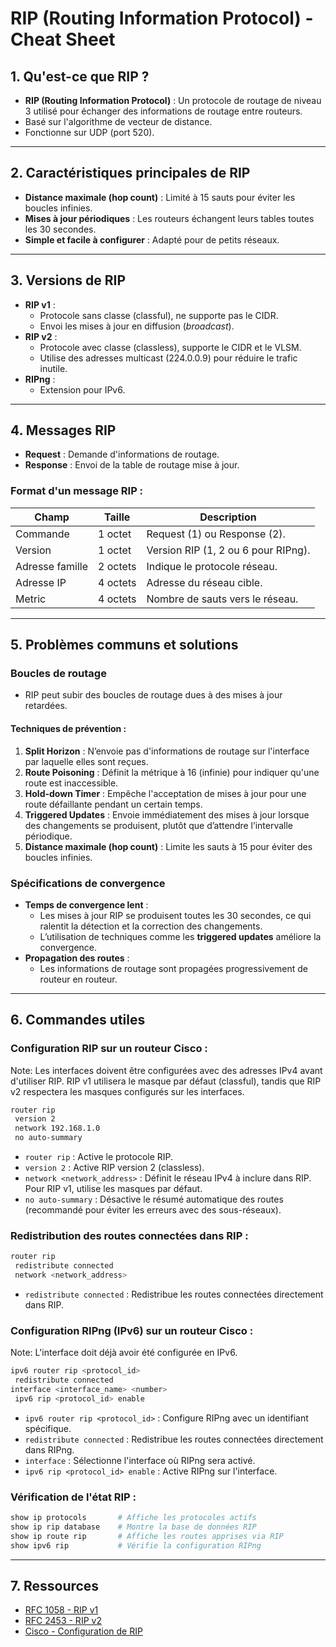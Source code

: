# RIP (Routing Information Protocol) - Cheat Sheet

## 1. **Qu'est-ce que RIP ?**
- **RIP (Routing Information Protocol)** : Un protocole de routage de niveau 3 utilisé pour échanger des informations de routage entre routeurs.
- Basé sur l'algorithme de vecteur de distance.
- Fonctionne sur UDP (port 520).

---

## 2. **Caractéristiques principales de RIP**
- **Distance maximale (hop count)** : Limité à 15 sauts pour éviter les boucles infinies.
- **Mises à jour périodiques** : Les routeurs échangent leurs tables toutes les 30 secondes.
- **Simple et facile à configurer** : Adapté pour de petits réseaux.

---

## 3. **Versions de RIP**
- **RIP v1** :
  - Protocole sans classe (classful), ne supporte pas le CIDR.
  - Envoi les mises à jour en diffusion (*broadcast*).
- **RIP v2** :
  - Protocole avec classe (classless), supporte le CIDR et le VLSM.
  - Utilise des adresses multicast (224.0.0.9) pour réduire le trafic inutile.
- **RIPng** :
  - Extension pour IPv6.

---

## 4. **Messages RIP**
- **Request** : Demande d'informations de routage.
- **Response** : Envoi de la table de routage mise à jour.

### Format d'un message RIP :
| Champ           | Taille   | Description                        |
|-----------------|----------|------------------------------------|
| Commande        | 1 octet  | Request (1) ou Response (2).       |
| Version         | 1 octet  | Version RIP (1, 2 ou 6 pour RIPng).|
| Adresse famille | 2 octets | Indique le protocole réseau.       |
| Adresse IP      | 4 octets | Adresse du réseau cible.           |
| Metric          | 4 octets | Nombre de sauts vers le réseau.    |

---

## 5. **Problèmes communs et solutions**
### **Boucles de routage**
- RIP peut subir des boucles de routage dues à des mises à jour retardées.

#### **Techniques de prévention :**
1. **Split Horizon** : N’envoie pas d'informations de routage sur l'interface par laquelle elles sont reçues.
2. **Route Poisoning** : Définit la métrique à 16 (infinie) pour indiquer qu'une route est inaccessible.
3. **Hold-down Timer** : Empêche l'acceptation de mises à jour pour une route défaillante pendant un certain temps.
4. **Triggered Updates** : Envoie immédiatement des mises à jour lorsque des changements se produisent, plutôt que d’attendre l’intervalle périodique.
5. **Distance maximale (hop count)** : Limite les sauts à 15 pour éviter des boucles infinies.

### **Spécifications de convergence**
- **Temps de convergence lent** :
  - Les mises à jour RIP se produisent toutes les 30 secondes, ce qui ralentit la détection et la correction des changements.
  - L’utilisation de techniques comme les **triggered updates** améliore la convergence.
- **Propagation des routes** :
  - Les informations de routage sont propagées progressivement de routeur en routeur.

---

## 6. **Commandes utiles**
### Configuration RIP sur un routeur Cisco :
Note: Les interfaces doivent être configurées avec des adresses IPv4 avant d'utiliser RIP. RIP v1 utilisera le masque par défaut (classful), tandis que RIP v2 respectera les masques configurés sur les interfaces.
```bash
router rip
 version 2
 network 192.168.1.0
 no auto-summary
```
- `router rip` : Active le protocole RIP.
- `version 2` : Active RIP version 2 (classless).
- `network <network_address>` : Définit le réseau IPv4 à inclure dans RIP. Pour RIP v1, utilise les masques par défaut.
- `no auto-summary` : Désactive le résumé automatique des routes (recommandé pour éviter les erreurs avec des sous-réseaux).

### Redistribution des routes connectées dans RIP :
```bash
router rip
 redistribute connected
 network <network_address>
```
- `redistribute connected` : Redistribue les routes connectées directement dans RIP.

### Configuration RIPng (IPv6) sur un routeur Cisco :
Note: L'interface doit déjà avoir été configurée en IPv6.
```bash
ipv6 router rip <protocol_id>
 redistribute connected
interface <interface_name> <number>
 ipv6 rip <protocol_id> enable
```
- `ipv6 router rip <protocol_id>` : Configure RIPng avec un identifiant spécifique.
- `redistribute connected` : Redistribue les routes connectées directement dans RIPng.
- `interface` : Sélectionne l'interface où RIPng sera activé.
- `ipv6 rip <protocol_id> enable` : Active RIPng sur l'interface.

### Vérification de l'état RIP :
```bash
show ip protocols       # Affiche les protocoles actifs
show ip rip database    # Montre la base de données RIP
show ip route rip       # Affiche les routes apprises via RIP
show ipv6 rip           # Vérifie la configuration RIPng
```

---

## 7. **Ressources**
- [RFC 1058 - RIP v1](https://www.rfc-editor.org/rfc/rfc1058)
- [RFC 2453 - RIP v2](https://www.rfc-editor.org/rfc/rfc2453)
- [Cisco - Configuration de RIP](https://www.cisco.com/)
